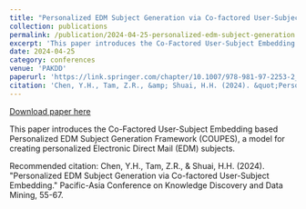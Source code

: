 ```yaml
---
title: "Personalized EDM Subject Generation via Co-factored User-Subject Embedding"
collection: publications
permalink: /publication/2024-04-25-personalized-edm-subject-generation
excerpt: 'This paper introduces the Co-Factored User-Subject Embedding based Personalized EDM Subject Generation Framework (COUPES), a model for creating personalized Electronic Direct Mail (EDM) subjects.'
date: 2024-04-25
category: conferences
venue: 'PAKDD'
paperurl: 'https://link.springer.com/chapter/10.1007/978-981-97-2253-2_5'
citation: 'Chen, Y.H., Tam, Z.R., &amp; Shuai, H.H. (2024). &quot;Personalized EDM Subject Generation via Co-factored User-Subject Embedding.&quot; Pacific-Asia Conference on Knowledge Discovery and Data Mining, 55-67.'
---
```


<a href='https://link.springer.com/chapter/10.1007/978-981-97-2253-2_5'>Download paper here</a>

This paper introduces the Co-Factored User-Subject Embedding based Personalized EDM Subject Generation Framework (COUPES), a model for creating personalized Electronic Direct Mail (EDM) subjects.

Recommended citation: Chen, Y.H., Tam, Z.R., & Shuai, H.H. (2024). "Personalized EDM Subject Generation via Co-factored User-Subject Embedding." Pacific-Asia Conference on Knowledge Discovery and Data Mining, 55-67.